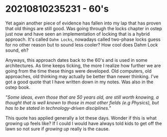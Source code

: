# 20210810235231 - 60's

Yet again another piece of evidence has fallen into my lap that has proven that old things are still good. Was going through the locks chapter in ostep
just now and have seen an implementation of locking that is a hybrid approach. It's called `Dahm Locks`, nowadays called two-phase locks guess for no
other reason but to sound less cooler? How cool does Dahm Lock sound, eh?

Anyways, this approach dates back to the 60's and is used in some architectures. As time keeps ticking, the more I realize how further we are going from
the time these things were developed. Old computers, old approaches, old thinking may actually be better than newer thinking. I've got a good quote that
I have written down in my notes. Was also in the ostep book.

*"Some ideas, even those that are 50 years old, are still worth knowing,
a thought that is well known to those in most other fields (e.g Physics),
but has to be stated in technology-driven disciplines."*

This quote has applied generally a lot these days. Wonder if this is what growing up feels like? If I could I would have always told kids to get off the lawn
so not sure if *growing up* really is the cause.

